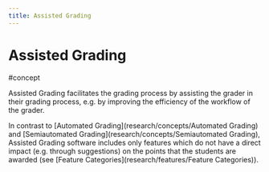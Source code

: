 ```yaml
---
title: Assisted Grading
---
```


# Assisted Grading

#concept

Assisted Grading facilitates the grading process by assisting the grader in their grading process, e.g. by improving the efficiency of the workflow of the grader.

In contrast to [Automated Grading](research/concepts/Automated Grading) and [Semiautomated Grading](research/concepts/Semiautomated Grading), Assisted Grading software includes only features which do not have a direct impact (e.g. through suggestions) on the points that the students are awarded (see [Feature Categories](research/features/Feature Categories)).
